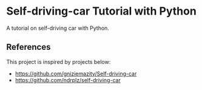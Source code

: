 # Self-driving-car Tutorial with Python

A tutorial on self-driving car with Python.


## References

This project is inspired by projects below:
- https://github.com/gniziemazity/Self-driving-car
- https://github.com/ndrplz/self-driving-car
